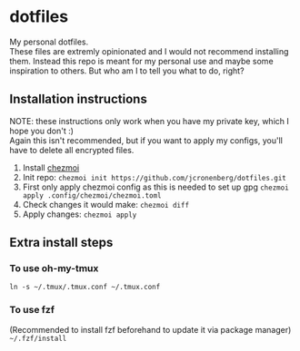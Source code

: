 # dotfiles

My personal dotfiles.  
These files are extremly opinionated and I would not recommend installing them.
Instead this repo is meant for my personal use and maybe some inspiration to others.
But who am I to tell you what to do, right?

## Installation instructions
NOTE: these instructions only work when you have my private key, which I hope you don't :)  
Again this isn't recommended, but if you want to apply my configs, you'll have to delete all
encrypted files.

1. Install [chezmoi](https://www.chezmoi.io/install/)
2. Init repo: `chezmoi init https://github.com/jcronenberg/dotfiles.git`
3. First only apply chezmoi config as this is needed to set up gpg `chezmoi apply .config/chezmoi/chezmoi.toml`
4. Check changes it would make: `chezmoi diff`
5. Apply changes: `chezmoi apply`

## Extra install steps

### To use oh-my-tmux

```ln -s ~/.tmux/.tmux.conf ~/.tmux.conf```

### To use fzf

(Recommended to install fzf beforehand to update it via package manager)  
```~/.fzf/install```
